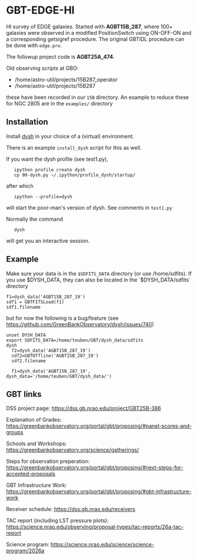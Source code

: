 # GBT-EDGE-HI

HI survey of EDGE galaxies.   Started with **AGBT15B_287**, where 100+ galaxies were
observed in a modified PositionSwitch using ON-OFF-ON and a corresponding getsigref
procedure. The original GBTIDL procedure can be done with `edge.pro`.

The followup project code is **AGBT25A_474**.

Old observing scripts at GBO:

  * /home/astro-util/projects/15B287_operator
  * /home/astro-util/projects/15B287

these have been recorded in our `15B` directory.  An example to reduce these for NGC 2805
are in the `examples/` directory

## Installation

Install [dysh](https://github.com/GreenBankObservatory/dysh) in your choice of a (virtual) environment.

There is an example `install_dysh` script for this as well.

If you want the dysh profile (see test1.py),

```
   ipython profile create dysh
   cp 90-dysh.py ~/.ipython/profile_dysh/startup/
```

after which

```
   ipython --profile=dysh
```

will start the poor-man's version of dysh. See comments in `test1.py`

Normally the command

```
   dysh
```

will get you an interactive session.


## Example

Make sure your data is in the `$SDFITS_DATA` directory (or use /home/sdfits).
If you use $DYSH_DATA, they
can also be located in the `$DYSH_DATA/sdfits` directory



```
f1=dysh_data('AGBT15B_287_19')
sdf1 = GBTFITSLoad(f1)
sdf1.filename
```

but for now the following
is a bug/feature (see https://github.com/GreenBankObservatory/dysh/issues/740)

```
unset DYSH_DATA
export SDFITS_DATA=/home/teuben/GBT/dysh_data/sdfits
dysh
  f2=dysh_data('AGBT15B_287_19')
  sdf2=GBTOffline('AGBT15B_287_19')
  sdf2.filename

  f1=dysh_data('AGBT15B_287_19', dysh_data='/home/teuben/GBT/dysh_data/')

```

## GBT links

DSS project page: https://dss.gb.nrao.edu/project/GBT25B-386

Explanation of Grades: https://greenbankobservatory.org/portal/gbt/proposing/#panel-scores-and-groups

Schools and Workshops: https://greenbankobservatory.org/science/gatherings/

Steps for observation preperation: https://greenbankobservatory.org/portal/gbt/proposing/#next-steps-for-accepted-proposals

GBT Infrastructure Work: https://greenbankobservatory.org/portal/gbt/proposing/#gbt-infrastructure-work

Receiver schedule: https://dss.gb.nrao.edu/receivers

TAC report (including LST pressure plots): https://science.nrao.edu/observing/proposal-types/tac-reports/26a-tac-report

Science program: https://science.nrao.edu/science/science-program/2026a
